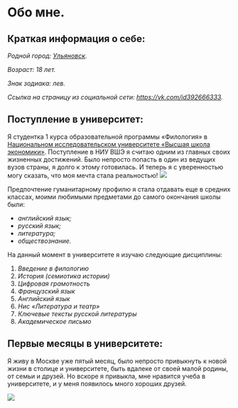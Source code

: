 # Обо мне.
## Краткая информация о себе:

*Родной город: [Ульяновск](https://ru.wikipedia.org/wiki/Ульяновск).*

*Возраст: 18 лет.*

*Знак зодиака: лев.*

*Ссылка на страницу из социальной сети: https://vk.com/id392666333.*

## Поступление в университет:

Я студентка 1 курса образовательной программы «Филология» в [Национальном исследовательском университете «Высшая школа экономики»](https://www.hse.ru). Поступление в НИУ ВШЭ я считаю одним из главных своих жизненных достижений. Было непросто попасть в один из ведущих вузов страны, я долго к этому готовилась. И теперь я с уверенностью могу сказать, что моя мечта стала реальностью! ![](https://www.hse.ru/data/2017/07/03/1171253097/20170614_1034-Pano.jpg)

Предпочтение гуманитарному профилю я стала отдавать еще в средних классах, моими любимыми предметами до самого окончания школы были:

- *английский язык;*
- *русский язык;*
- *литература;*
- *обществознание.*

На данный момент в университете я изучаю следующие дисциплины:

1. *Введение в филологию*
2. *История (семиотика истории)*
3. *Цифровая грамотность*
4. *Французский язык*
5. *Английский язык*
6. *Нис «Литература и театр»*
7. *Ключевые тексты русской литературы*
8. *Академическое письмо*

## Первые месяцы в университете:

Я живу в Москве уже пятый месяц, было непросто привыкнуть к новой жизни в столице и университете, быть вдалеке от своей малой родины, от семьи и друзей. Но вскоре я привыкла, мне нравится учеба в университете, и у меня появилось много хороших друзей. 

![](https://www.tourprom.ru/site_media/images/upload/2016/8/30/resortimage/moskva-kremlj.jpg)
